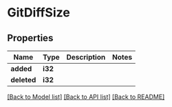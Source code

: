 # GitDiffSize

## Properties

Name | Type | Description | Notes
------------ | ------------- | ------------- | -------------
**added** | **i32** |  | 
**deleted** | **i32** |  | 

[[Back to Model list]](../README.md#documentation-for-models) [[Back to API list]](../README.md#documentation-for-api-endpoints) [[Back to README]](../README.md)


